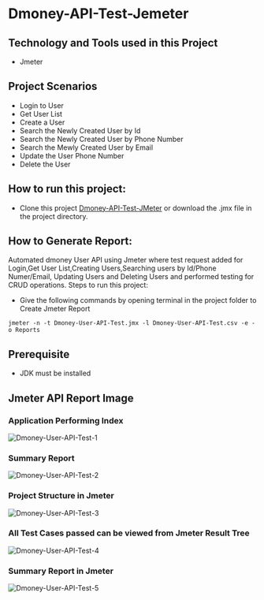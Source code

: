 # Dmoney-API-Test-Jemeter

## Technology and Tools used in this Project
- Jmeter

## Project Scenarios
- Login to User
- Get User List
- Create a User
- Search the Newly Created User by Id
- Search the Newly Created User by Phone Number
- Search the Mewly Created User by Email
- Update the User Phone Number
- Delete the User

## How to run this project:
 - Clone this project [Dmoney-API-Test-JMeter](https://github.com/ahnafahmad/Dmoney-API-Test-Jemeter.git)  or download the .jmx file in the project directory.

## How to Generate Report: 
 Automated dmoney User API using Jmeter where test request added for Login,Get User List,Creating Users,Searching users by Id/Phone Numer/Email, Updating Users and Deleting Users and performed testing for CRUD operations. 
 Steps to run this project:
 - Give the following commands by opening terminal in the project folder to Create Jmeter Report
 ```
jmeter -n -t Dmoney-User-API-Test.jmx -l Dmoney-User-API-Test.csv -e -o Reports
 ```
 
 ## Prerequisite
  - JDK must be installed
  
  ## Jmeter API Report Image
  
  ### Application Performing Index
  
   ![Dmoney-User-API-Test-1](https://user-images.githubusercontent.com/58990500/193663694-f6ebcdde-9aa3-4e8f-8dc6-0223caf563ae.PNG)
       
  ### Summary Report
  
   ![Dmoney-User-API-Test-2](https://user-images.githubusercontent.com/58990500/193663835-6d7f8006-7852-42db-a7c8-1d2fe1dba8bc.PNG)     
        
  ### Project Structure in Jmeter
  
   ![Dmoney-User-API-Test-3](https://user-images.githubusercontent.com/58990500/193664337-617f9690-04d7-4829-96ec-89f3ed9595af.PNG)
        
  ### All Test Cases passed can be viewed from Jmeter Result Tree
  
   ![Dmoney-User-API-Test-4](https://user-images.githubusercontent.com/58990500/193664695-a7fa5542-b008-4aba-a463-b8b55d9f4dae.PNG)
         
  ### Summary Report in Jmeter
       
   ![Dmoney-User-API-Test-5](https://user-images.githubusercontent.com/58990500/193664848-1ee15fd2-5d96-4bae-9cdb-9b59a915802d.PNG)
